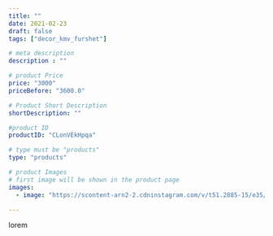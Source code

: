 ```yaml
---
title: ""
date: 2021-02-23
draft: false
tags: ["decor_kmv_furshet"]

# meta description
description : ""

# product Price
price: "3000"
priceBefore: "3600.0"

# Product Short Description
shortDescription: ""

#product ID
productID: "CLonVEkHpqa"

# type must be "products"
type: "products"

# product Images
# first image will be shown in the product page
images:
  - image: "https://scontent-arn2-2.cdninstagram.com/v/t51.2885-15/e35/p1080x1080/152483712_792340364694137_1411256219612757782_n.jpg?tp=1&_nc_ht=scontent-arn2-2.cdninstagram.com&_nc_cat=105&_nc_ohc=hg4OKYphVTQAX-JwxTn&oh=8bba3b5c2c3366cc6476e09c687e60dc&oe=6076049B&ig_cache_key=MjUxNTQzMzM2MzcxMDMxOTI1OA%3D%3D.2"

---
```

lorem
